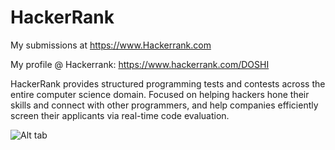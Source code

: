 HackerRank
==========

My submissions at https://www.Hackerrank.com

My profile @ Hackerrank: https://www.hackerrank.com/DOSHI

HackerRank provides structured programming tests and contests across the entire computer science domain. Focused on helping hackers hone their skills and connect with other programmers, and help companies efficiently screen their applicants via real-time code evaluation.

![Alt tab](http://blog.greenhouse.io/wp-content/uploads/2014/04/HackerRank_logo.png)
